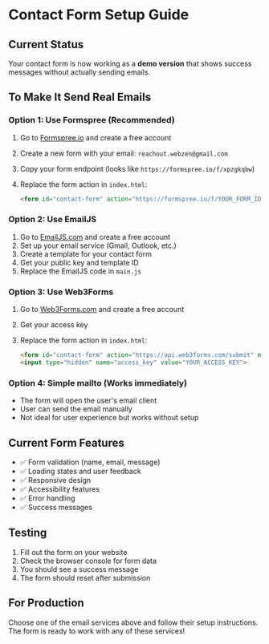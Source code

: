 # Contact Form Setup Guide

## Current Status

Your contact form is now working as a **demo version** that shows success messages without actually sending emails.

## To Make It Send Real Emails

### Option 1: Use Formspree (Recommended)

1. Go to [Formspree.io](https://formspree.io) and create a free account
2. Create a new form with your email: `reachout.webzen@gmail.com`
3. Copy your form endpoint (looks like `https://formspree.io/f/xpzgkqbw`)
4. Replace the form action in `index.html`:

   ```html
   <form id="contact-form" action="https://formspree.io/f/YOUR_FORM_ID" method="POST">
   ```

### Option 2: Use EmailJS

1. Go to [EmailJS.com](https://www.emailjs.com) and create a free account
2. Set up your email service (Gmail, Outlook, etc.)
3. Create a template for your contact form
4. Get your public key and template ID
5. Replace the EmailJS code in `main.js`

### Option 3: Use Web3Forms

1. Go to [Web3Forms.com](https://web3forms.com) and create a free account
2. Get your access key
3. Replace the form action in `index.html`:

   ```html
   <form id="contact-form" action="https://api.web3forms.com/submit" method="POST">
   <input type="hidden" name="access_key" value="YOUR_ACCESS_KEY">
   ```

### Option 4: Simple mailto (Works immediately)

- The form will open the user's email client
- User can send the email manually
- Not ideal for user experience but works without setup

## Current Form Features

- ✅ Form validation (name, email, message)
- ✅ Loading states and user feedback
- ✅ Responsive design
- ✅ Accessibility features
- ✅ Error handling
- ✅ Success messages

## Testing

1. Fill out the form on your website
2. Check the browser console for form data
3. You should see a success message
4. The form should reset after submission

## For Production

Choose one of the email services above and follow their setup instructions. The form is ready to work with any of these services!
